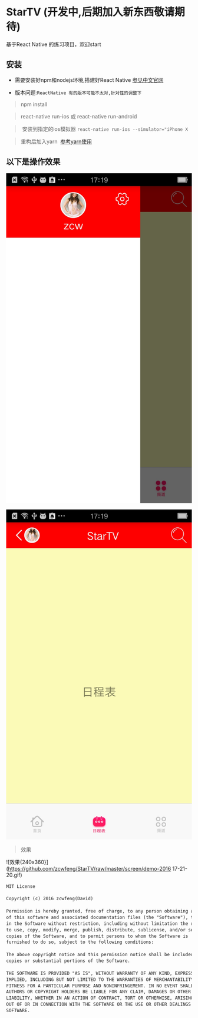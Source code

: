 # StarTV (开发中,后期加入新东西敬请期待)

基于React Native 的练习项目，欢迎start

## 安装

* 需要安装好npm和nodejs环境,搭建好React Native
[参见中文官网](https://reactnative.cn/docs/0.51/getting-started.html)

* 版本问题:`ReactNative 有的版本可能不太对,针对性的调整下`

> npm install

> react-native run-ios 或 react-native run-android

>  安装到指定的ios模拟器 `react-native run-ios --simulator="iPhone X`

> 重构后加入yarn  [参考yarn使用](https://yarn.bootcss.com/docs/usage.html)

## 以下是操作效果


![操作效果{240x360}](https://raw.githubusercontent.com/zcwfeng/StarTV/master/screen/demo1.jpg)


![操作效果{240x360}](https://github.com/zcwfeng/StarTV/raw/master/screen/demo2.jpg)

> 效果

![效果{240x360}](https://github.com/zcwfeng/StarTV/raw/master/screen/demo-2016 17-21-20.gif)


``` xml
MIT License

Copyright (c) 2016 zcwfeng(David)

Permission is hereby granted, free of charge, to any person obtaining a copy
of this software and associated documentation files (the "Software"), to deal
in the Software without restriction, including without limitation the rights
to use, copy, modify, merge, publish, distribute, sublicense, and/or sell
copies of the Software, and to permit persons to whom the Software is
furnished to do so, subject to the following conditions:

The above copyright notice and this permission notice shall be included in all
copies or substantial portions of the Software.

THE SOFTWARE IS PROVIDED "AS IS", WITHOUT WARRANTY OF ANY KIND, EXPRESS OR
IMPLIED, INCLUDING BUT NOT LIMITED TO THE WARRANTIES OF MERCHANTABILITY,
FITNESS FOR A PARTICULAR PURPOSE AND NONINFRINGEMENT. IN NO EVENT SHALL THE
AUTHORS OR COPYRIGHT HOLDERS BE LIABLE FOR ANY CLAIM, DAMAGES OR OTHER
LIABILITY, WHETHER IN AN ACTION OF CONTRACT, TORT OR OTHERWISE, ARISING FROM,
OUT OF OR IN CONNECTION WITH THE SOFTWARE OR THE USE OR OTHER DEALINGS IN THE
SOFTWARE.
```
